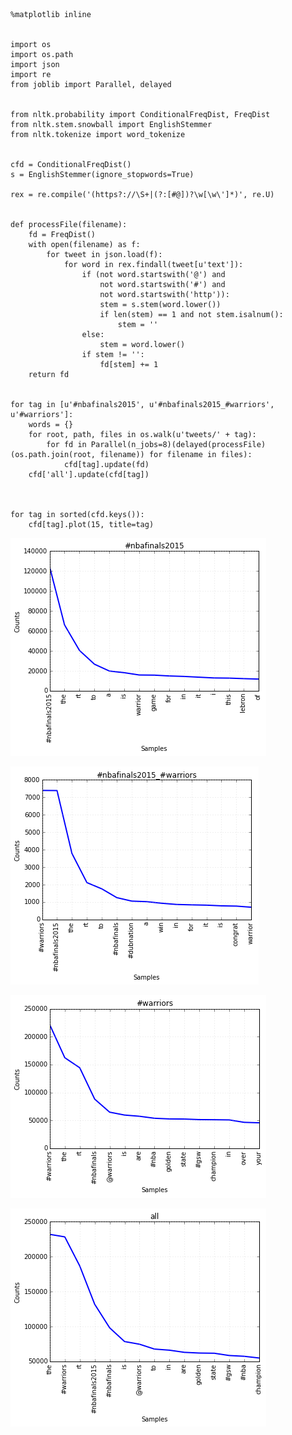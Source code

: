 

    %matplotlib inline


    import os
    import os.path
    import json
    import re
    from joblib import Parallel, delayed


    from nltk.probability import ConditionalFreqDist, FreqDist
    from nltk.stem.snowball import EnglishStemmer
    from nltk.tokenize import word_tokenize


    cfd = ConditionalFreqDist()
    s = EnglishStemmer(ignore_stopwords=True)
    
    rex = re.compile('(https?://\S+|(?:[#@])?\w[\w\']*)', re.U)


    def processFile(filename):
        fd = FreqDist()
        with open(filename) as f:
            for tweet in json.load(f):
                for word in rex.findall(tweet[u'text']):
                    if (not word.startswith('@') and
                        not word.startswith('#') and
                        not word.startswith('http')):
                        stem = s.stem(word.lower())
                        if len(stem) == 1 and not stem.isalnum():
                            stem = ''
                    else:
                        stem = word.lower()
                    if stem != '':
                        fd[stem] += 1
        return fd


    for tag in [u'#nbafinals2015', u'#nbafinals2015_#warriors', u'#warriors']:
        words = {}
        for root, path, files in os.walk(u'tweets/' + tag):
            for fd in Parallel(n_jobs=8)(delayed(processFile)(os.path.join(root, filename)) for filename in files):
                cfd[tag].update(fd)
        cfd['all'].update(cfd[tag])
            


    for tag in sorted(cfd.keys()):
        cfd[tag].plot(15, title=tag)


![png](output_6_0.png)



![png](output_6_1.png)



![png](output_6_2.png)



![png](output_6_3.png)

